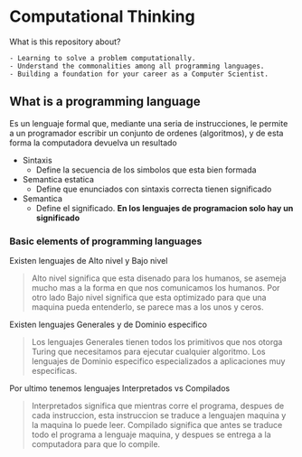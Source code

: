 # Computational Thinking

What is this repository about?

    - Learning to solve a problem computationally.
    - Understand the commonalities among all programming languages.
    - Building a foundation for your career as a Computer Scientist.

## What is a programming language

Es un lenguaje formal que, mediante una seria de instrucciones, le permite a un programador escribir un conjunto de ordenes (algoritmos), y de esta forma la computadora devuelva un resultado

- Sintaxis
    - Define la secuencia de los simbolos que esta bien formada
- Semantica estatica
    - Define que enunciados con sintaxis correcta tienen significado
- Semantica
    - Define el significado. **En los lenguajes de programacion solo hay un significado**

### Basic elements of programming languages

Existen lenguajes de Alto nivel y Bajo nivel
> Alto nivel significa que esta disenado para los humanos, se asemeja mucho mas a la forma en que nos comunicamos los humanos.
> Por otro lado Bajo nivel significa que esta optimizado para que una maquina pueda entenderlo, se parece mas a los unos y ceros.

Existen lenguajes Generales y de Dominio especifico
> Los lenguajes Generales tienen todos los primitivos que nos otorga Turing que necesitamos para ejecutar cualquier algoritmo.
> Los lenguajes de Dominio especifico especializados a aplicaciones muy especificas.

Por ultimo tenemos lenguajes Interpretados vs Compilados
> Interpretados significa que mientras corre el programa, despues de cada instruccion, esta instruccion se traduce a lenguajen maquina y la maquina lo puede leer.
> Compilado significa que antes se traduce todo el programa a lenguaje maquina, y despues se entrega a la computadora para que lo compile.